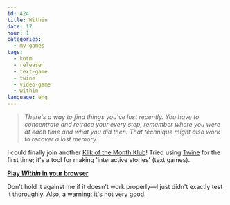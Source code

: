 ```yaml
---
id: 424
title: Within
date: 17
hour: 1
categories:
  - my-games
tags:
  - kotm
  - release
  - text-game
  - twine
  - video-game
  - within
language: eng
---
```


> _There's a way to find things you've lost recently. You have to concentrate and retrace your every step, remember where you were at each time and what you did then. That technique might also work to recover a lost memory._

I could finally join another [Klik of the Month Klub](/tag/kotm/)! Tried using [Twine](http://gimcrackd.com/etc/src/) for the first time; it's a tool for making 'interactive stories' (text games).

**[Play _Within_ in your browser](//www.agj.cl/files/games/within-kotm/)**

Don't hold it against me if it doesn't work properly—I just didn't exactly test it thoroughly. Also, a warning: it's not very good.
